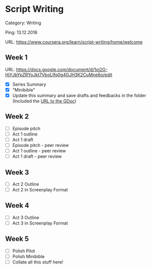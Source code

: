 # Script Writing

Category: Writing

Ping: 13.12.2016

URL: https://www.coursera.org/learn/script-writing/home/welcome

## Week 1

URL: https://docs.google.com/document/d/1oj2G-HjYJbYpZRYoJkt7VboLlfq0g4GJH3K2CuMne6o/edit

- [X] Series Summary
- [X] "Minibible"
- [X] Update this summary and save drafts and feedbacks in the folder (Included the [URL to the GDoc](https://docs.google.com/document/d/1oj2G-HjYJbYpZRYoJkt7VboLlfq0g4GJH3K2CuMne6o/edit))

## Week 2

- [ ] Episode pitch
- [ ] Act 1 outline
- [ ] Act 1 draft
- [ ] Episode pitch - peer review
- [ ] Act 1 outline - peer review
- [ ] Act 1 draft - peer review

## Week 3

- [ ] Act 2 Outline
- [ ] Act 2 in Screenplay Format

## Week 4

- [ ] Act 3 Outline
- [ ] Act 3 in Screenplay Format

## Week 5

- [ ] Polish Pilot
- [ ] Polish Minibible
- [ ] Collate all this stuff here!
